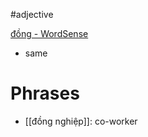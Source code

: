 #adjective 




[đồng - WordSense](https://www.wordsense.eu/%C4%91%E1%BB%93ng/)
- same


# Phrases
- [[đồng nghiệp]]: co-worker